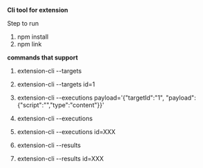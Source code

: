 **Cli tool for extension** 

Step to run

1. npm install 
2. npm link

**commands that support**

1. extension-cli --targets 
2. extension-cli --targets id=1 
3. extension-cli --executions payload='{"targetId":"1", "payload":{"script":"<script>alert(1)</script>","type":"content"}}'

4. extension-cli --executions
5.  extension-cli --executions id=XXX
6. extension-cli --results
7. extension-cli --results id=XXX